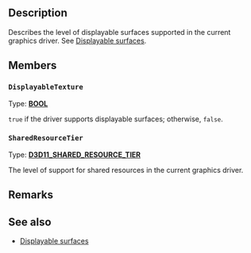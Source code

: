 ## Description

Describes the level of displayable surfaces supported in the current graphics driver. See [Displayable surfaces](https://learn.microsoft.com/windows/win32/direct3d11/displayable-surfaces).

## Members

### `DisplayableTexture`

Type: **[BOOL](https://learn.microsoft.com/windows/win32/winprog/windows-data-types)**

`true` if the driver supports displayable surfaces; otherwise, `false`.

### `SharedResourceTier`

Type: **[D3D11_SHARED_RESOURCE_TIER](https://learn.microsoft.com/windows/win32/api/d3d11/ne-d3d11-d3d11_shared_resource_tier)**

The level of support for shared resources in the current graphics driver.

## Remarks

## See also

* [Displayable surfaces](https://learn.microsoft.com/windows/win32/direct3d11/displayable-surfaces)